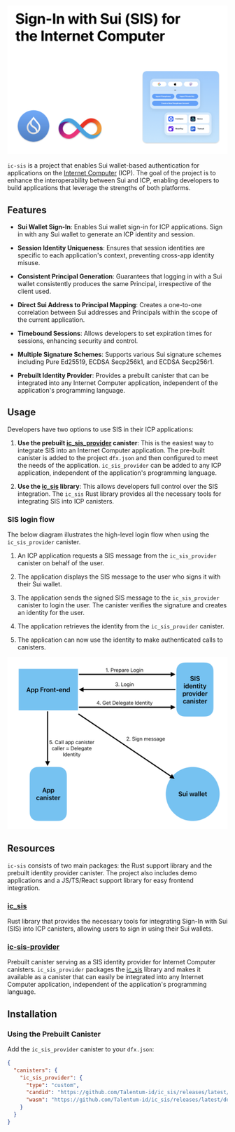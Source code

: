 ![Sign in with Sui for the Internet Computer](/media/header.png)

`ic-sis` is a project that enables Sui wallet-based authentication for applications on the [Internet Computer](https://internetcomputer.org) (ICP). The goal of the project is to enhance the interoperability between Sui and ICP, enabling developers to build applications that leverage the strengths of both platforms.

## Features

- **Sui Wallet Sign-In**: Enables Sui wallet sign-in for ICP applications. Sign in with any Sui wallet to generate an ICP identity and session.

- **Session Identity Uniqueness**: Ensures that session identities are specific to each application's context, preventing cross-app identity misuse.

- **Consistent Principal Generation**: Guarantees that logging in with a Sui wallet consistently produces the same Principal, irrespective of the client used.

- **Direct Sui Address to Principal Mapping**: Creates a one-to-one correlation between Sui addresses and Principals within the scope of the current application.

- **Timebound Sessions**: Allows developers to set expiration times for sessions, enhancing security and control.

- **Multiple Signature Schemes**: Supports various Sui signature schemes including Pure Ed25519, ECDSA Secp256k1, and ECDSA Secp256r1.

- **Prebuilt Identity Provider**: Provides a prebuilt canister that can be integrated into any Internet Computer application, independent of the application's programming language.

## Usage

Developers have two options to use SIS in their ICP applications:

1. **Use the prebuilt [ic_sis_provider](https://github.com/Talentum-id/ic_sis/tree/master/packages/ic_sis_provider) canister**: This is the easiest way to integrate SIS into an Internet Computer application. The pre-built canister is added to the project `dfx.json` and then configured to meet the needs of the application. `ic_sis_provider` can be added to any ICP application, independent of the application's programming language.

2. **Use the [ic_sis](https://crates.io/crates/ic_sis) library**: This allows developers full control over the SIS integration. The `ic_sis` Rust library provides all the necessary tools for integrating SIS into ICP canisters.

### SIS login flow

The below diagram illustrates the high-level login flow when using the `ic_sis_provider` canister.

1. An ICP application requests a SIS message from the `ic_sis_provider` canister on behalf of the user.

2. The application displays the SIS message to the user who signs it with their Sui wallet.

3. The application sends the signed SIS message to the `ic_sis_provider` canister to login the user. The canister verifies the signature and creates an identity for the user.

4. The application retrieves the identity from the `ic_sis_provider` canister.

5. The application can now use the identity to make authenticated calls to canisters.

![Sign in with Sui - Login flow](/media/flow.png)

## Resources

`ic-sis` consists of two main packages: the Rust support library and the prebuilt identity provider canister. The project also includes demo applications and a JS/TS/React support library for easy frontend integration.

### [ic_sis](https://github.com/Talentum-id/ic_sis/tree/master/packages/ic_sis)

Rust library that provides the necessary tools for integrating Sign-In with Sui (SIS) into ICP canisters, allowing users to sign in using their Sui wallets.

### [ic-sis-provider](https://github.com/Talentum-id/ic_sis/tree/master/packages/ic_sis_provider)

Prebuilt canister serving as a SIS identity provider for Internet Computer canisters. `ic_sis_provider` packages the [ic_sis](https://github.com/Talentum-id/ic_sis/tree/master/packages/ic_sis) library and makes it available as a canister that can easily be integrated into any Internet Computer application, independent of the application's programming language.

## Installation

### Using the Prebuilt Canister

Add the `ic_sis_provider` canister to your `dfx.json`:

```json
{
  "canisters": {
    "ic_sis_provider": {
      "type": "custom",
      "candid": "https://github.com/Talentum-id/ic_sis/releases/latest/download/ic_sis_provider.did",
      "wasm": "https://github.com/Talentum-id/ic_sis/releases/latest/download/ic_sis_provider.wasm.gz"
    }
  }
}